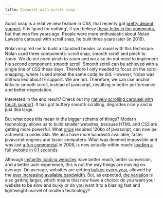 ```yaml
---
title: Carousel with scroll snap
---
```


Scroll snap is a relative new feature in CSS, that recenty got [pretty decent support](https://caniuse.com/?search=scroll%20snap). It is 'good for nothing', if you believe [these folks in the comments](https://css-tricks.com/introducing-css-scroll-snap-points/), but that was five years ago. People were more enthusiastic about Nolan Lawsons carousel with scroll snap, he built three years later (in 2019).

Nolan inspired me to build a standard header carousel with this technique. Nolan used three components: scroll snap, smooth scroll and pinch to zoom. We do not need pinch to zoom and we also do not need to implement his second component: smooth scroll. Smooth scroll can be achieved with a single line of CSS these days. Therefore I only needed to focus on the scroll snapping, where I used almost the same code he did. However, Nolan was still worried about IE support. We are not. Therefore, we can use anchor links to smooth scroll, instead of javascript, resulting in better performance and better degredation.

Interested in the end result? Check out my [natively scrolling carousel with touch support](https://codepen.io/joosts/pen/MWJBPgo?editors=0010). It has got buttery smooth scrolling, degrades nicely and is just 3kb large.

But what does this mean in the bigger scheme of things? Modern technology allows us to build smaller websites, because HTML and CSS are getting more powerful. What [once](https://flickity.metafizzy.co) required 120kb of javascript, can now be achieved in under 3kb. We also have more bandwith available, faster javascript engines and faster computers. What was deemed impossible and was just [a fun commercial](/blog/websites-that-load-instantly) in 2008, is now actually within reach: [loading a full website in 0.1 seconds](/blog/websites-that-load-instantly). 

Although [instantly loading websites](/blog/websites-that-load-instantly) have better reach, better conversion, and a better user experience, this is not the way things are moving on average. On average, websites are getting [bulkier every year](https://httparchive.org/reports/page-weight), allowed by the [ever increasing available bandwidth](https://www.nngroup.com/articles/law-of-bandwidth/). But, as expected, [the variation](https://httparchive.org/reports/page-weight) is also getting larger, which means that now have a choice: do you want your website to be slow and bulky or do you want it to a blazing fast and lightweight marvel of modern technology?